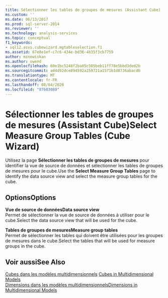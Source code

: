 ```yaml
---
title: Sélectionner les tables de groupes de mesures (Assistant Cube) | Microsoft Docs
ms.custom: ''
ms.date: 06/13/2017
ms.prod: sql-server-2014
ms.reviewer: ''
ms.technology: analysis-services
ms.topic: conceptual
f1_keywords:
- sql12.asvs.cubewizard.mgtableselection.f1
ms.assetid: 67e8e1ef-c7c6-434e-bd36-4b35f3cb7759
author: minewiskan
ms.author: owend
ms.openlocfilehash: 60e1bc5248f2ba85c505beb11ff78e5bbd3ded2b
ms.sourcegitcommit: ad4d92dce894592a259721a1571b1d8736abacdb
ms.translationtype: MT
ms.contentlocale: fr-FR
ms.lasthandoff: 08/04/2020
ms.locfileid: "87603080"
---
```

# <a name="select-measure-group-tables-cube-wizard"></a><span data-ttu-id="52922-102">Sélectionner les tables de groupes de mesures (Assistant Cube)</span><span class="sxs-lookup"><span data-stu-id="52922-102">Select Measure Group Tables (Cube Wizard)</span></span>
  <span data-ttu-id="52922-103">Utilisez la page **Sélectionner les tables de groupes de mesures** pour identifier la vue de source de données et sélectionner les tables de groupes de mesures pour le cube.</span><span class="sxs-lookup"><span data-stu-id="52922-103">Use the **Select Measure Group Tables** page to identify the data source view and select the measure group tables for the cube.</span></span>  
  
## <a name="options"></a><span data-ttu-id="52922-104">Options</span><span class="sxs-lookup"><span data-stu-id="52922-104">Options</span></span>  
 <span data-ttu-id="52922-105">**Vue de source de données**</span><span class="sxs-lookup"><span data-stu-id="52922-105">**Data source view**</span></span>  
 <span data-ttu-id="52922-106">Permet de sélectionner la vue de source de données à utiliser pour le cube.</span><span class="sxs-lookup"><span data-stu-id="52922-106">Select the data source view that will be used for the cube.</span></span>  
  
 <span data-ttu-id="52922-107">**Tables de groupes de mesures**</span><span class="sxs-lookup"><span data-stu-id="52922-107">**Measure group tables**</span></span>  
 <span data-ttu-id="52922-108">Permet de sélectionner les tables qui doivent être utilisées pour les groupes de mesures dans le cube.</span><span class="sxs-lookup"><span data-stu-id="52922-108">Select the tables that will be used for measure groups in the cube.</span></span>  
  
## <a name="see-also"></a><span data-ttu-id="52922-109">Voir aussi</span><span class="sxs-lookup"><span data-stu-id="52922-109">See Also</span></span>  
 <span data-ttu-id="52922-110">[Cubes dans les modèles multidimensionnels](multidimensional-models/cubes-in-multidimensional-models.md) </span><span class="sxs-lookup"><span data-stu-id="52922-110">[Cubes in Multidimensional Models](multidimensional-models/cubes-in-multidimensional-models.md) </span></span>  
 [<span data-ttu-id="52922-111">Dimensions dans les modèles multidimensionnels</span><span class="sxs-lookup"><span data-stu-id="52922-111">Dimensions in Multidimensional Models</span></span>](multidimensional-models/dimensions-in-multidimensional-models.md)  
  
  
